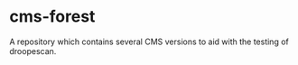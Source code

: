 # cms-forest
A repository which contains several CMS versions to aid with the testing of droopescan.
